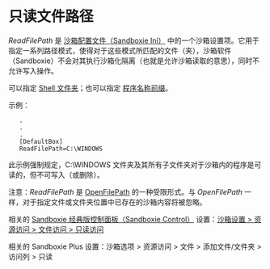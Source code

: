 # 只读文件路径

_ReadFilePath_ 是 [沙箱配置文件（Sandboxie Ini）](SandboxieIni.md) 中的一个沙箱设置项。它用于指定一系列路径模式，使得对于这些模式所匹配的文件（夹），沙箱软件（Sandboxie）不会对其执行沙箱化隔离（也就是允许沙箱读取的意思），同时不允许写入操作。

可以指定 [Shell 文件夹](ShellFolders.md)；也可以指定 [程序名称前缀](ProgramNamePrefix.md)。

示例：
```
   .
   .
   .
   [DefaultBox]
   ReadFilePath=C:\WINDOWS
```

此示例强制规定，C:\WINDOWS 文件夹及其所有子文件夹对于沙箱内的程序是可读的，但不可写入（或删除）。

注意：_ReadFilePath_ 是 [OpenFilePath](OpenFilePath.md) 的一种受限形式。与 _OpenFilePath_ 一样，对于指定文件或文件夹位置中已存在的沙箱内容将被忽略。

相关的 [Sandboxie 经典版控制面板（Sandboxie Control）](SandboxieControl.md) 设置：[沙箱设置 > 资源访问 > 文件访问 > 只读访问](ResourceAccessSettings.md#file-access--read-only-access)

相关的 Sandboxie Plus 设置：沙箱选项 > 资源访问 > 文件 > 添加文件/文件夹 > 访问列 > 只读

